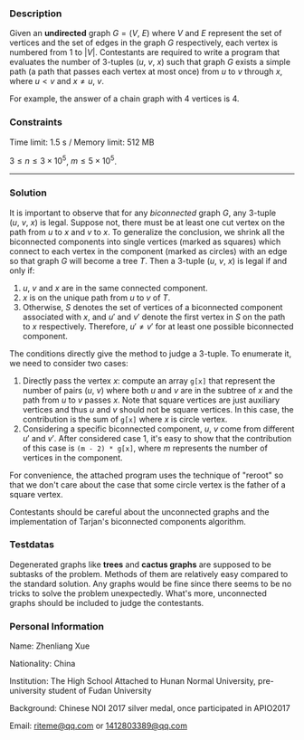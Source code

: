 ### Description

Given an **undirected** graph $G = (V,\ E)$ where $V$ and $E$ represent the set of vertices and the set of edges in the graph $G$ respectively, each vertex is numbered from $1$ to $|V|$. Contestants are required to write a program that evaluates the number of 3-tuples $(u,\ v,\ x)$ such that graph $G$ exists a simple path (a path that passes each vertex at most once) from $u$ to $v$ through $x$, where $u < v$ and $x \neq u,\ v$.

For example, the answer of a chain graph with $4$ vertices is $4$.

### Constraints

Time limit: $1.5\ \mathrm{s}$ / Memory limit: $512 \ \mathrm{MB}$

 $3 \leqslant n \leqslant 3 \times 10^5$, $m \leqslant 5\times10^5$.

*****

### Solution

It is important to observe that for any *biconnected* graph $G$, any 3-tuple $(u,\ v,\ x)$ is legal. Suppose not, there must be at least one cut vertex on the path from $u$ to $x$ and $v$ to $x$. To generalize the conclusion, we shrink all the biconnected components into single vertices (marked as squares) which connect to each vertex in the component (marked as circles) with an edge so that graph $G$ will become a tree $T$. Then a 3-tuple $(u,\ v,\ x)$ is legal if and only if:

1.  $u$, $v$ and $x$ are in the same connected component.
2.  $x$ is on the unique path from $u$ to $v$ of $T$.
3.  Otherwise, $S$ denotes the set of vertices of a biconnected component associated with $x$, and $u'$ and $v'$ denote the first vertex in $S$ on the path to $x$ respectively. Therefore, $u' \neq v'$ for at least one possible biconnected component.

The conditions directly give the method to judge a 3-tuple. To enumerate it, we need to consider two cases:

1.  Directly pass the vertex $x$: compute an array `g[x]` that represent the number of pairs $(u,\ v)$ where both $u$ and $v$ are in the subtree of $x$ and the path from $u$ to $v$ passes $x$. Note that square vertices are just auxiliary vertices and thus $u$ and $v$ should not be square vertices. In this case, the contribution is the sum of `g[x]` where $x$ is circle vertex.
2.  Considering a specific biconnected component, $u$, $v$ come from different $u'$ and $v'$. After considered case $1$, it's easy to show that the contribution of this case is `(m - 2) * g[x]`, where $m$ represents the number of vertices in the component.

For convenience, the attached program uses the technique of "reroot" so that we don't care about the case that some circle vertex is the father of a square vertex.

Contestants should be careful about the unconnected graphs and the implementation of Tarjan's biconnected components algorithm.

### Testdatas

Degenerated graphs like **trees** and **cactus graphs** are supposed to be subtasks of the problem. Methods of them are relatively easy compared to the standard solution. Any graphs would be fine since there seems to be no tricks to solve the problem unexpectedly. What's more, unconnected graphs should be included to judge the contestants.

### Personal Information

Name: Zhenliang Xue

Nationality: China

Institution: The High School Attached to Hunan Normal University, pre-university student of Fudan University

Background: Chinese NOI 2017 silver medal, once participated in APIO2017

Email: <riteme@qq.com> or <1412803389@qq.com>